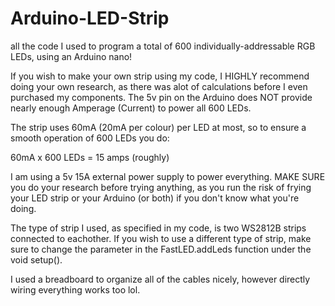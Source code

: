 # Arduino-LED-Strip
all the code I used to program a total of 600 individually-addressable RGB LEDs, using an Arduino nano!

If you wish to make your own strip using my code, I HIGHLY recommend doing your own research,
as there was alot of calculations before I even purchased my components. The 5v pin on the
Arduino does NOT provide nearly enough Amperage (Current) to power all 600 LEDs.

The strip uses 60mA (20mA per  colour) per LED at most, so to ensure a smooth operation of 600 LEDs you do:

60mA x 600 LEDs = 15 amps (roughly)

I am using a 5v 15A external power supply to power everything. MAKE SURE you do your research before trying
anything, as you run the risk of frying your LED strip or your Arduino (or both) if you don't know what
you're doing.


The type of strip I used, as specified in my code, is two WS2812B strips connected to eachother. If you
wish to use a different type of strip, make sure to change the parameter in the FastLED.addLeds function
under the void setup().


I used a breadboard to organize all of the cables nicely, however directly wiring everything works too lol.
